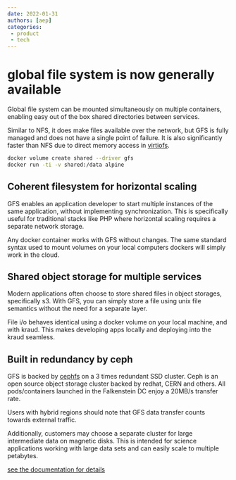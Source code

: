 ```yaml
---
date: 2022-01-31
authors: [aep]
categories:
 - product
 - tech
---
```



# global file system is now generally available


Global file system can be mounted simultaneously on multiple containers,
enabling easy out of the box shared directories between services.

Similar to NFS, it does make files available over the network,
but GFS is fully managed and does not have a single point of failure.
It is also significantly faster than NFS due to direct memory access in [virtiofs](https://virtio-fs.gitlab.io/).


```sh
docker volume create shared --driver gfs
docker run -ti -v shared:/data alpine
```


## Coherent filesystem for horizontal scaling

GFS enables an application developer to start multiple instances of the same application,
without implementing synchronization. This is specifically useful for traditional stacks like PHP where
horizontal scaling requires a separate network storage.

Any docker container works with GFS without changes. The same standard syntax used to mount volumes on your local computers dockers will simply work in the cloud.


## Shared object storage for multiple services

Modern applications often choose to store shared files in object storages, specifically s3.
With GFS, you can simply store a file using unix file semantics without the need for a separate layer. 

File i/o behaves identical using a docker volume on your local machine, and with kraud. This makes developing apps locally and deploying into the kraud seamless.


## Built in redundancy by ceph

GFS is backed by [cephfs](https://docs.ceph.com/en/quincy/cephfs/index.html) on a 3 times redundant SSD cluster. Ceph is an open source object storage cluster backed by redhat, CERN and others. All pods/containers launched in the Falkenstein DC enjoy a 20MB/s transfer rate.

Users with hybrid regions should note that GFS data transfer counts towards external traffic.

Additionally, customers may choose a separate cluster for large intermediate data on magnetic disks.
This is intended for science applications working with large data sets and can easily scale to multiple petabytes.

[see the documentation for details](/quickstart/volumes/)

